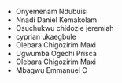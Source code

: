 * Onyemenam Ndubuisi
* Nnadi Daniel Kemakolam
* Osuchukwu chidozie jeremiah
* cyprian ukaegbule
* Olebara Chigozirim  Maxi
* Ugwumba Ogechi Prisca 
* Olebara Chigozirim  Maxi
* Mbagwu Emmanuel C


